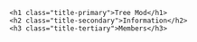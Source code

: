 ```svelte example raised
<h1 class="title-primary">Tree Mod</h1>
<h2 class="title-secondary">Information</h2>
<h3 class="title-tertiary">Members</h3>
```
